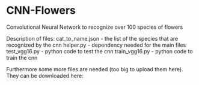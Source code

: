 # CNN-Flowers
Convolutional Neural Network to recognize over 100 species of flowers

Description of files:
cat_to_name.json - the list of the species that are recognized by the cnn
helper.py	- dependency needed for the main files
test_vgg16.py	- python code to test the cnn 
train_vgg16.py	- python code to train the cnn

Furthermore some more files are needed (too big to upload them here). They can be downloaded here:
